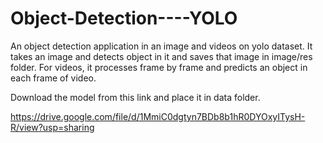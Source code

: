 # Object-Detection----YOLO

An object detection application in an image and videos on yolo dataset. 
It takes an image and detects object in it and saves that image in image/res folder. For videos, it processes frame by frame and predicts an object in each frame of video.

Download the model from this link and place it in data folder. 

https://drive.google.com/file/d/1MmiC0dgtyn7BDb8b1hR0DYOxyITysH-R/view?usp=sharing


